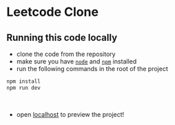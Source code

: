 # Leetcode Clone

## Running this code locally

- clone the code from the repository
- make sure you have [`node`](https://nodejs.org/en) and [`npm`](https://www.npmjs.com/) installed
- run the following commands in the root of the project

```bash
npm install
npm run dev
```
<br>

- open [localhost](http://localhost:5173) to preview the project!
